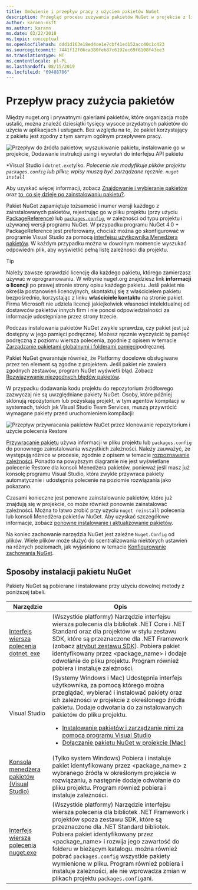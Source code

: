 ```yaml
---
title: Omówienie i przepływ pracy z użyciem pakietów NuGet
description: Przegląd procesu zużywania pakietów NuGet w projekcie z linkami do innych określonych części procesu.
author: karann-msft
ms.author: karann
ms.date: 03/22/2018
ms.topic: conceptual
ms.openlocfilehash: ddd1d163e18ed4ce1e7cbf41ed152acc40c1c423
ms.sourcegitcommit: 7441f12f06ca380feb87c6192ec69f6108f43ee3
ms.translationtype: MT
ms.contentlocale: pl-PL
ms.lasthandoff: 08/15/2019
ms.locfileid: "69488786"
---
```

# <a name="package-consumption-workflow"></a>Przepływ pracy zużycia pakietów

Między nuget.org i prywatnymi galeriami pakietów, które organizacja może ustalić, można znaleźć dziesiątki tysięcy wysoce przydatnych pakietów do użycia w aplikacjach i usługach. Bez względu na to, że pakiet korzystający z pakietu jest zgodny z tym samym ogólnym przepływem pracy.

![Przepływ do źródła pakietów, wyszukiwanie pakietu, instalowanie go w projekcie, Dodawanie instrukcji using i wywołań do interfejsu API pakietu](media/Overview-01-GeneralFlow.png)

\*Visual Studio i `dotnet.exe`tylko.  _Polecenie nie modyfikuje plików projektu `packages.config` lub pliku; wpisy muszą być zarządzane ręcznie. `nuget install`_

Aby uzyskać więcej informacji, zobacz [Znajdowanie i wybieranie pakietów](../consume-packages/finding-and-choosing-packages.md) oraz [to, co się dzieje po zainstalowaniu pakietu?](../concepts/package-installation-process.md).

Pakiet NuGet zapamiętuje tożsamość i numer wersji każdego z zainstalowanych pakietów, rejestrując go w pliku projektu (przy użyciu [PackageReference](../consume-packages/package-references-in-project-files.md)) lub [`packages.config`](../reference/packages-config.md), w zależności od typu projektu i używanej wersji programu NuGet. W przypadku programu NuGet 4.0 + PackageReference jest preferowany, chociaż można go skonfigurować w programie Visual Studio za pomocą [interfejsu użytkownika Menedżera pakietów](install-use-packages-visual-studio.md). W każdym przypadku można w dowolnym momencie wyszukać odpowiedni plik, aby wyświetlić pełną listę zależności dla projektu.

> [!Tip]
> Należy zawsze sprawdzić licencję dla każdego pakietu, którego zamierzasz używać w oprogramowaniu. W witrynie nuget.org znajdziesz link **informacji o licencji** po prawej stronie strony opisu każdego pakietu. Jeśli pakiet nie określa postanowień licencyjnych, skontaktuj się z właścicielem pakietu bezpośrednio, korzystając z linku **właściciele kontaktu** na stronie pakiet. Firma Microsoft nie udziela licencji jakiejkolwiek własności intelektualnej od dostawców pakietów innych firm i nie ponosi odpowiedzialności za informacje udostępniane przez strony trzecie.

Podczas instalowania pakietów NuGet zwykle sprawdza, czy pakiet jest już dostępny w jego pamięci podręcznej. Możesz ręcznie wyczyścić tę pamięć podręczną z poziomu wiersza polecenia, zgodnie z opisem w temacie [Zarządzanie pakietami globalnymi i folderami pamięci](../consume-packages/managing-the-global-packages-and-cache-folders.md)podręcznej.

Pakiet NuGet gwarantuje również, że Platformy docelowe obsługiwane przez ten element są zgodne z projektem. Jeśli pakiet nie zawiera zgodnych zestawów, program NuGet wyświetli błąd. Zobacz [Rozwiązywanie niezgodnych błędów pakietów](../concepts/dependency-resolution.md#resolving-incompatible-package-errors).

W przypadku dodawania kodu projektu do repozytorium źródłowego zazwyczaj nie są uwzględniane pakiety NuGet. Osoby, które później sklonują repozytorium lub pozyskają projekt, w tym agentów kompilacji w systemach, takich jak Visual Studio Team Services, muszą przywrócić wymagane pakiety przed uruchomieniem kompilacji:

![Przepływ przywracania pakietów NuGet przez klonowanie repozytorium i użycie polecenia Restore](media/Overview-02-RestoreFlow.png)

[Przywracanie pakietu](../consume-packages/package-restore.md) używa informacji w pliku projektu lub `packages.config` do ponownego zainstalowania wszystkich zależności. Należy zauważyć, że występują różnice w procesie, zgodnie z opisem w temacie [rozpoznawanie zależności](../concepts/dependency-resolution.md). Ponadto na powyższym diagramie nie jest wyświetlane polecenie Restore dla konsoli Menedżera pakietów, ponieważ jeśli masz już konsolę programu Visual Studio, która zwykle przywraca pakiety automatycznie i udostępnia polecenie na poziomie rozwiązania jako pokazano.

Czasami konieczne jest ponowne zainstalowanie pakietów, które już znajdują się w projekcie, co może również ponownie zainstalować zależności. Można to łatwo zrobić przy użyciu `nuget reinstall` polecenia lub konsoli Menedżera pakietów NuGet. Aby uzyskać szczegółowe informacje, zobacz [ponowne instalowanie i aktualizowanie pakietów](../consume-packages/reinstalling-and-updating-packages.md).

Na koniec zachowanie narzędzia NuGet jest zależne `Nuget.Config` od plików. Wiele plików może służyć do scentralizowania niektórych ustawień na różnych poziomach, jak wyjaśniono w temacie [Konfigurowanie zachowania NuGet](../consume-packages/configuring-nuget-behavior.md).

## <a name="ways-to-install-a-nuget-package"></a>Sposoby instalacji pakietu NuGet

Pakiety NuGet są pobierane i instalowane przy użyciu dowolnej metody z poniższej tabeli.

| Narzędzie | Opis |
| --- | --- |
| [Interfejs wiersza polecenia dotnet. exe](install-use-packages-dotnet-cli.md) | (Wszystkie platformy) Narzędzie interfejsu wiersza polecenia dla bibliotek .NET Core i .NET Standard oraz dla projektów w stylu zestawu SDK, które są przeznaczone dla .NET Framework (zobacz [atrybut zestawu SDK](/dotnet/core/tools/csproj#additions)). Pobiera pakiet identyfikowany przez \<package_name\> i dodaje odwołanie do pliku projektu. Program również pobiera i instaluje zależności. |
| Visual Studio | (Systemy Windows i Mac) Udostępnia interfejs użytkownika, za pomocą którego można przeglądać, wybierać i instalować pakiety oraz ich zależności w projekcie z określonego źródła pakietu. Dodaje odwołania do zainstalowanych pakietów do pliku projektu.<ul><li>[Instalowanie pakietów i zarządzanie nimi za pomocą programu Visual Studio](install-use-packages-visual-studio.md)</li><li>[Dołączanie pakietu NuGet w projekcie (Mac)](/visualstudio/mac/nuget-walkthrough)</li></ul> |
| [Konsola menedżera pakietów (Visual Studio)](install-use-packages-powershell.md) | (Tylko system Windows) Pobiera i instaluje pakiet identyfikowany przez \<package_name\> z wybranego źródła w określonym projekcie w rozwiązaniu, a następnie dodaje odwołanie do pliku projektu. Program również pobiera i instaluje zależności. |
| [Interfejs wiersza polecenia nuget.exe](install-use-packages-nuget-cli.md) | (Wszystkie platformy) Narzędzie interfejsu wiersza polecenia dla bibliotek .NET Framework i projektów spoza zestawu SDK, które są przeznaczone dla .NET Standard bibliotek. Pobiera pakiet identyfikowany przez \<package_name\> i rozwija jego zawartość do folderu w bieżącym katalogu. można również pobrać `packages.config` wszystkie pakiety wymienione w pliku. Program również pobiera i instaluje zależności, ale nie wprowadza zmian w plikach projektu `packages.config`ani. |
